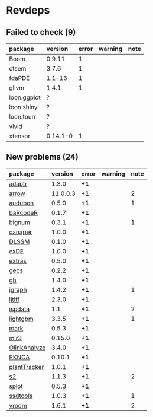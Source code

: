 # Revdeps

## Failed to check (9)

|package     |version  |error |warning |note |
|:-----------|:--------|:-----|:-------|:----|
|Boom        |0.9.11   |1     |        |     |
|ctsem       |3.7.6    |1     |        |     |
|fdaPDE      |1.1-16   |1     |        |     |
|gllvm       |1.4.1    |1     |        |     |
|loon.ggplot |?        |      |        |     |
|loon.shiny  |?        |      |        |     |
|loon.tourr  |?        |      |        |     |
|vivid       |?        |      |        |     |
|xtensor     |0.14.1-0 |1     |        |     |

## New problems (24)

|package      |version  |error  |warning |note |
|:------------|:--------|:------|:-------|:----|
|[adaptr](problems.md#adaptr)|1.3.0    |__+1__ |        |     |
|[arrow](problems.md#arrow)|11.0.0.3 |__+1__ |        |2    |
|[audubon](problems.md#audubon)|0.5.0    |__+1__ |        |1    |
|[baRcodeR](problems.md#barcoder)|0.1.7    |__+1__ |        |     |
|[bignum](problems.md#bignum)|0.3.1    |__+1__ |        |1    |
|[canaper](problems.md#canaper)|1.0.0    |__+1__ |        |     |
|[DLSSM](problems.md#dlssm)|0.1.0    |__+1__ |        |     |
|[exDE](problems.md#exde)|1.0.0    |__+1__ |        |     |
|[extras](problems.md#extras)|0.5.0    |__+1__ |        |     |
|[geos](problems.md#geos)|0.2.2    |__+1__ |        |     |
|[gh](problems.md#gh)|1.4.0    |__+1__ |        |     |
|[igraph](problems.md#igraph)|1.4.2    |__+1__ |        |1    |
|[ijtiff](problems.md#ijtiff)|2.3.0    |__+1__ |        |     |
|[ispdata](problems.md#ispdata)|1.1      |__+1__ |        |2    |
|[lightgbm](problems.md#lightgbm)|3.3.5    |__+1__ |        |1    |
|[mark](problems.md#mark)|0.5.3    |__+1__ |        |     |
|[mlr3](problems.md#mlr3)|0.15.0   |__+1__ |        |     |
|[OlinkAnalyze](problems.md#olinkanalyze)|3.4.0    |__+1__ |        |     |
|[PKNCA](problems.md#pknca)|0.10.1   |__+1__ |        |     |
|[plantTracker](problems.md#planttracker)|1.0.1    |__+1__ |        |     |
|[s2](problems.md#s2)|1.1.3    |__+1__ |        |2    |
|[splot](problems.md#splot)|0.5.3    |__+1__ |        |     |
|[ssdtools](problems.md#ssdtools)|1.0.3    |__+1__ |        |1    |
|[vroom](problems.md#vroom)|1.6.1    |__+1__ |        |2    |

